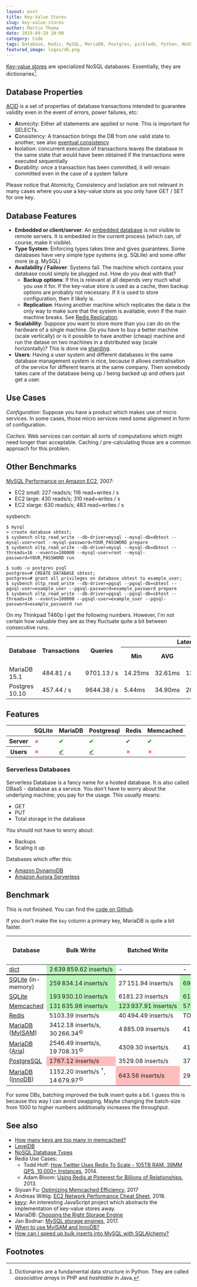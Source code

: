 ```yaml
---
layout: post
title: Key-Value Stores
slug: key-value-stores
author: Martin Thoma
date: 2019-09-29 20:00
category: Code
tags: Database, Redis, MySQL, MariaDB, Postgres, pickledb, Python, NoSQL, sysbench, DBaaS
featured_image: logos/db.png
---
```

[Key-value stores](https://en.wikipedia.org/wiki/Key-value_database) are
specialized NoSQL databases. Essentially, they are dictionaries[^1].


## Database Properties

[ACID](https://en.wikipedia.org/wiki/ACID) is a set of properties of database
transactions intended to guarantee validity even in the event of errors, power
failures, etc:

* **A**tomicity: Either all statements are applied or none. This is important for SELECTs.
* **C**onsistency: A transaction brings the DB from one valid state to another; see also [eventual consistency](https://en.wikipedia.org/wiki/Eventual_consistency)
* **I**solation: concurrent execution of transactions leaves the database in
  the same state that would have been obtained if the transactions were
  executed sequentially
* **D**urability: once a transaction has been committed, it will remain
  committed even in the case of a system failure

Please notice that Atomicity, Consistency and Isolation are not relevant in
many cases where you use a key-value store as you only have GET / SET for one
key.


## Database Features

* **Embedded or client/server**: An [embedded database](https://en.wikipedia.org/wiki/Embedded_database)
  is not visible to remote servers. It is embedded in the current process
  (which can, of course, make it visible).
* **Type System**: Enforcing types takes time and gives guarantees. Some
  databases have very simple type systems (e.g. SQLite) and some offer more
  (e.g. MySQL)
* **Availability / Failover**: Systems fail. The machine which contains your database could
  simply be plugged out. How do you deal with that?
    * **Backup options**: If this is relevant at all depends very much what you
      use it for. If the key-value store is used as a cache, then backup
      options are probably not necessary. If it is used to store configuration,
      then it likely is.
    * **Replication**: Having another machine which replicates the data is the
      only way to make sure that the system is available, even if the main
      machine breaks. See [Redis Replication](https://redis.io/topics/replication).
* **Scalability**: Suppose you want to store more than you can do on the hardware
  of a single machine. Do you have to buy a better machine (scale vertically)
  or is it possible to have another (cheap) machine and run the datase on two
  machines in a distributed way (scale horizontally)? This is done via [sharding](https://www.digitalocean.com/community/tutorials/understanding-database-sharding).
* **Users**: Having a user system and different databases in the same database
  management system is nice, because it allows centralisation of the service
  for different teams at the same company. Then somebody takes care of the
  database being up / being backed up and others just get a user.


## Use Cases

*Configuration*: Suppose you have a product which makes use of micro services.
In some cases, those micro services need some alignment in form of
configuration.

*Caches*: Web services can contain all sorts of computations which might need
longer than acceptable. Caching / pre-calculating those are a common approach
for this problem.

## Other Benchmarks

[MySQL Performance on Amazon EC2](https://www.flexera.com/blog/cloud/2007/11/mysql-performance-on-amazon-ec2/), 2007:

* EC2 small: 227 reads/s; 116 read+writes / s
* EC2 large: 430 reads/s; 310 read+writes / s
* EC2 xlarge: 630 reads/s; 483 read+writes / s

sysbench:

```shell
$ mysql
> create database sbtest;
$ sysbench oltp_read_write --db-driver=mysql --mysql-db=dbtest --mysql-user=root --mysql-password=YOUR_PASSWORD prepare
$ sysbench oltp_read_write --db-driver=mysql --mysql-db=dbtest --threads=16 --events=100000 --mysql-user=root --mysql-password=YOUR_PASSWORD run

$ sudo -u postgres psql
postgres=# CREATE DATABASE sbtest;
postgres=# grant all privileges on database sbtest to example_user;
$ sysbench oltp_read_write --db-driver=pgsql --pgsql-db=sbtest --pgsql-user=example_user --pgsql-password=example_password prepare
$ sysbench oltp_read_write --db-driver=pgsql --pgsql-db=sbtest --threads=16 --events=100000 --pgsql-user=example_user --pgsql-password=example_password run
```

On my Thinkpad T460p I get the following numbers. However, I'm not certain how
valuable they are as they fluctuate quite a bit between consecutive runs.

<table class="table">
    <tr>
        <th rowspan="2">Database</th>
        <th rowspan="2">Transactions</th>
        <th rowspan="2">Queries</th>
        <th colspan="4">Latency</th>
    </tr>
    <tr>
        <th>Min</th>
        <th>AVG</th>
        <th>Max</th>
        <th>95th percentile</th>
    </tr>
    <tr>
        <td>MariaDB 15.1</td>
        <td>484.81&nbsp;/&nbsp;s</td>
        <td>9701.13&nbsp;/&nbsp;s</td>
        <td>14.25ms</td>
        <td>32.61ms</td>
        <td>137.37ms</td>
        <td>53.85ms</td>
    </tr>
    <tr>
        <td>Postgres 10.10</td>
        <td>457.44&nbsp;/&nbsp;s</td>
        <td>9644.38&nbsp;/&nbsp;s</td>
        <td>5.44ms</td>
        <td>34.90ms</td>
        <td>2052.58ms</td>
        <td>32.53ms</td>
    </tr>
</table>


## Features

<table class="table">
    <thead>
        <tr>
            <th></th>
            <th>SQLite</th>
            <th>MariaDB</th>
            <th>Postgresql</th>
            <th>Redis</th>
            <th>Memcached</th>
        </tr>
    </thead>
    <tbody>
        <tr>
            <th>Server</th>
            <td><span style="color:red;" title="No">✗</span></td>
            <td><span style="color:green;" title="Yes">✔</span></td>
            <td><span style="color:green;" title="Yes">✔</span></td>
            <td><span style="color:green;" title="Yes">✔</span></td>
            <td><span style="color:green;" title="Yes">✔</span></td>
        </tr>
        <tr>
            <th>Users</th>
            <td><span style="color:red;" title="No">✗</span></td>
            <td><a href="https://mariadb.com/kb/en/library/create-user/"><span style="color:green;" title="Yes">✔</span></a></td>
            <td><a href="https://www.postgresql.org/docs/9.1/sql-createuser.html"><span style="color:green;" title="Yes">✔</span></a></td>
            <td><span style="color:red;" title="No">✗</span></td>
            <td><span style="color:red;" title="No">✗</span></td>
        </tr>
    </tbody>
</table>

### Serverless Databases

Serverless Database is a fancy name for a hosted database. It is also called
DBaaS - database as a service. You don't have to worry about the underlying
machine; you pay for the usage. This usually means:

* GET
* PUT
* Total storage in the database

You should not have to worry about:

* Backups
* Scaling it up

Databases which offer this:

* <a href="https://en.wikipedia.org/wiki/Amazon_DynamoDB">Amazon DynamoDB</a>
* <a href="https://en.wikipedia.org/wiki/Amazon_Aurora">Amazon Aurora Serverless</a>


## Benchmark

This is not finished. You can find the [code on Github](https://github.com/MartinThoma/algorithms/tree/master/Python/databases/benchmark).

If you don't make the <code>key</code> column a primary key, MariaDB is quite a
bit faster.

<table class="table">
    <thead>
        <tr>
            <th rowspan="2">Database</th>
            <th rowspan="2">Bulk Write</th>
            <th rowspan="2">Batched Write</th>
            <th rowspan="2">Bulk Read</th>
            <th colspan="4">Read Latency - Percentile</th>
        </tr>
        <tr>
            <th>25%</th>
            <th>50%</th>
            <th>95%</th>
            <th>99%</th>
        </tr>
    </thead>
    <tbody>
        <tr style="border-bottom: 2px solid black">
            <td><a href="https://docs.python.org/3/tutorial/datastructures.html#dictionaries">dict</a></td>
            <td style="background-color: #baf6ba;" class="text-right">2&#8239;639&#8239;859.62&nbsp;inserts/s</td>
            <td class="text-right">-</td>
            <td class="text-right">-</td>
            <td style="background-color: #baf6ba;">0μs</td>
            <td style="background-color: #baf6ba;">0μs</td>
            <td style="background-color: #baf6ba;">1μs</td>
            <td style="background-color: #baf6ba;">2μs</td>
        </tr>
        <tr>
            <td><a href="https://en.wikipedia.org/wiki/SQLite">SQLite</a> (in-memory)</td>
            <td style="background-color: #baf6ba;" class="text-right">259&#8239;834.14&nbsp;inserts/s</td>
            <td class="text-right">27&#8239;151.94&nbsp;inserts/s</td>
            <td style="background-color: #baf6ba;" class="text-right">69&#8239;163.37&nbsp;selects/s</td>
            <td style="background-color: #baf6ba;">32μs</td>
            <td style="background-color: #baf6ba;">32μs</td>
            <td style="background-color: #baf6ba;">36μs</td>
            <td style="background-color: #baf6ba;">60μs</td>
        </tr>
        <tr>
            <td><a href="https://en.wikipedia.org/wiki/SQLite">SQLite</a></td>
            <td style="background-color: #baf6ba;" class="text-right">193&#8239;930.10&nbsp;inserts/s</td>
            <td class="text-right">6181.23&nbsp;inserts/s</td>
            <td style="background-color: #baf6ba;" class="text-right">61&#8239;012.26&nbsp;selects/s</td>
            <td style="background-color: #baf6ba;">34μs</td>
            <td style="background-color: #baf6ba;">34μs</td>
            <td style="background-color: #baf6ba;">38μs</td>
            <td>62μs</td>
        </tr>
        <tr>
            <td><a href="https://en.wikipedia.org/wiki/Memcached">Memcached</a></td>
            <td style="background-color: #baf6ba;" class="text-right">131&#8239;635.98&nbsp;inserts/s</td>
            <td style="background-color: #baf6ba;" class="text-right">123&#8239;937.91&nbsp;inserts/s</td>
            <td style="background-color: #baf6ba;" class="text-right">57&#8239;191.03&nbsp;selects/s</td>
            <td style="background-color: #baf6ba;">25μs</td>
            <td style="background-color: #baf6ba;">26μs</td>
            <td style="background-color: #baf6ba;">38μs</td>
            <td style="background-color: #baf6ba;">51μs</td>
        </tr>
        <tr>
            <td><a href="https://en.wikipedia.org/wiki/Redis">Redis</a></td>
            <td class="text-right">5103.39&nbsp;inserts/s</td>
            <td class="text-right">40&#8239;494.49&nbsp;inserts/s</td>
            <td class="text-right">TODO&nbsp;selects/s</td>
            <td style="background-color: #ffbebe;">52μs</td>
            <td style="background-color: #ffbebe;">54μs</td>
            <td style="background-color: #ffbebe;">80μs</td>
            <td style="background-color: #ffbebe;">97μs</td>
        </tr>
        <tr>
            <td><a href="https://en.wikipedia.org/wiki/MariaDB">MariaDB</a> (<a href="https://en.wikipedia.org/wiki/MyISAM">MyISAM</a>)</td>
            <td class="text-right">3412.18&nbsp;inserts/s,<br/>
                                  30&#8239;266.34<sup title="LOAD DATA LOCAL INFILE 'data.csv' INTO TABLE KeyValue FIELDS TERMINATED BY ',' ENCLOSED BY '"' IGNORE 1 LINES;">🌞</sup></td>
            <td class="text-right">4&#8239;885.09&nbsp;inserts/s</td>
            <td class="text-right">41&#8239;432.73&nbsp;selects/s</td>
            <td style="background-color: #baf6ba;">32μs</td>
            <td style="background-color: #baf6ba;">33μs</td>
            <td style="background-color: #baf6ba;">36μs</td>
            <td style="background-color: #baf6ba;">60μs</td>
        </tr>
        <tr>
            <td><a href="https://en.wikipedia.org/wiki/MariaDB">MariaDB</a> (<a href="https://en.wikipedia.org/wiki/Aria_(storage_engine)">Aria</a>)</td>
            <td class="text-right">2546.49&nbsp;inserts/s,<br/>
                                   19&#8239;708.31<sup title="LOAD DATA LOCAL INFILE 'data.csv' INTO TABLE KeyValue FIELDS TERMINATED BY ',' ENCLOSED BY '"' IGNORE 1 LINES;">🌞</sup></td>
            <td class="text-right">4309.30 inserts/s</td>
            <td class="text-right">41&#8239;305.08&nbsp;selects/s</td>
            <td style="background-color: #baf6ba;">33μs</td>
            <td style="background-color: #baf6ba;">33μs</td>
            <td style="background-color: #baf6ba;">36μs</td>
            <td style="background-color: #baf6ba;">57μs</td>
        </tr>
        <tr>
            <td><a href="https://en.wikipedia.org/wiki/PostgreSQL">PostgreSQL</a></td>
            <td class="text-right" style="background-color: #ffbebe;">1767.12&nbsp;inserts/s</td>
            <td class="text-right">3529.08&nbsp;inserts/s</td>
            <td class="text-right">37&#8239;732.27&nbsp;selects/s</td>
            <td style="background-color: #baf6ba;">32μs</td>
            <td style="background-color: #baf6ba;">33μs</td>
            <td style="background-color: #baf6ba;">36μs</td>
            <td style="background-color: #baf6ba;">59μs</td>
        </tr>
        <tr>
            <td><a href="https://en.wikipedia.org/wiki/MariaDB">MariaDB</a> (<a href="https://en.wikipedia.org/wiki/InnoDB">InnoDB</a>)</td>
            <td class="text-right">1152.20&nbsp;inserts/s <sup title="Tested only with 100k inserts">*</sup>,<br/>
                                   14&#8239;679.97<sup title="LOAD DATA LOCAL INFILE 'data.csv' INTO TABLE KeyValue FIELDS TERMINATED BY ',' ENCLOSED BY '"' IGNORE 1 LINES;">🌞</sup></td>
            <td class="text-right" style="background-color: #ffbebe;">643.56&nbsp;inserts/s</td>
            <td class="text-right">29&#8239;405.90&nbsp;selects/s</td>
            <td style="background-color: #baf6ba;">33μs</td>
            <td style="background-color: #baf6ba;">33μs</td>
            <td style="background-color: #baf6ba;">36μs</td>
            <td style="background-color: #baf6ba;">53μs</td>
        </tr>
    </tbody>
</table>

For some DBs, batching improved the bulk insert quite a bit. I guess this is
because this way I can avoid swapping. Maybe changing the batch-size from 1000
to higher numbers additionally increases the throughput.


## See also

* [How many keys are too many in memcached?](https://stackoverflow.com/q/2474746/562769)
* [LevelDB](https://en.wikipedia.org/wiki/LevelDB)
* [NoSQL Database Types](https://studio3t.com/knowledge-base/articles/nosql-database-types/)
* Redis Use Cases:
    * Todd Hoff: [How Twitter Uses Redis To Scale - 105TB RAM, 39MM QPS, 10,000+ Instances](http://highscalability.com/blog/2014/9/8/how-twitter-uses-redis-to-scale-105tb-ram-39mm-qps-10000-ins.html), 2014.
    * Adam Bloom: [Using Redis at Pinterest for Billions of Relationships](https://content.pivotal.io/blog/using-redis-at-pinterest-for-billions-of-relationships), 2013.
* Siyuan Fu: [Optimizing Memcached Efficiency](https://www.quora.com/q/quoraengineering/Optimizing-Memcached-Efficiency), 2017
* Andreas Wittig: [EC2 Network Performance Cheat Sheet](https://cloudonaut.io/ec2-network-performance-cheat-sheet/), 2018.
* [keyv](https://github.com/lukechilds/keyv): An interesting JavaScript project which abstracts the implementation of key-value stores away.
* MariaDB: [Choosing the Right Storage Engine](https://mariadb.com/kb/en/library/choosing-the-right-storage-engine/)
* Jan Bodnar: [MySQL storage engines](http://zetcode.com/databases/mysqltutorial/storageengines/), 2017.
* [When to use MyISAM and InnoDB?](https://stackoverflow.com/q/15678406/562769)
* [How can I speed up bulk inserts into MySQL with SQLAlchemy?](https://stackoverflow.com/q/58153472/562769)

## Footnotes

[^1]: Dictionaries are a fundamental data structure in Python. They are called
      *associative arrays* in PHP and *hashtable* in Java.
